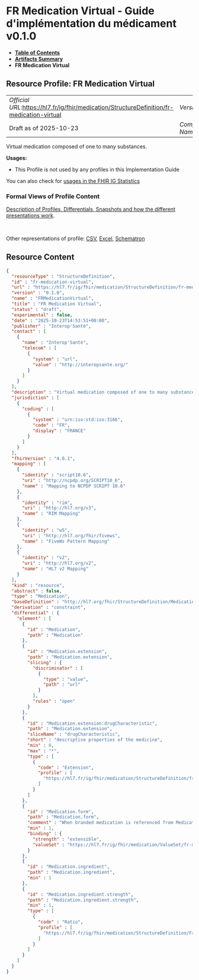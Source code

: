 # FR Medication Virtual - Guide d'implémentation du médicament v0.1.0

* [**Table of Contents**](toc.md)
* [**Artifacts Summary**](artifacts.md)
* **FR Medication Virtual**

## Resource Profile: FR Medication Virtual 

| | |
| :--- | :--- |
| *Official URL*:https://hl7.fr/ig/fhir/medication/StructureDefinition/fr-medication-virtual | *Version*:0.1.0 |
| Draft as of 2025-10-23 | *Computable Name*:FRMedicationVirtual |

 
Virtual medication composed of one to many substances. 

**Usages:**

* This Profile is not used by any profiles in this Implementation Guide

You can also check for [usages in the FHIR IG Statistics](https://packages2.fhir.org/xig/hl7.fhir.fr.medication|current/StructureDefinition/fr-medication-virtual)

### Formal Views of Profile Content

 [Description of Profiles, Differentials, Snapshots and how the different presentations work](http://build.fhir.org/ig/FHIR/ig-guidance/readingIgs.html#structure-definitions). 

 

Other representations of profile: [CSV](StructureDefinition-fr-medication-virtual.csv), [Excel](StructureDefinition-fr-medication-virtual.xlsx), [Schematron](StructureDefinition-fr-medication-virtual.sch) 



## Resource Content

```json
{
  "resourceType" : "StructureDefinition",
  "id" : "fr-medication-virtual",
  "url" : "https://hl7.fr/ig/fhir/medication/StructureDefinition/fr-medication-virtual",
  "version" : "0.1.0",
  "name" : "FRMedicationVirtual",
  "title" : "FR Medication Virtual",
  "status" : "draft",
  "experimental" : false,
  "date" : "2025-10-23T14:53:51+00:00",
  "publisher" : "Interop'Santé",
  "contact" : [
    {
      "name" : "Interop'Santé",
      "telecom" : [
        {
          "system" : "url",
          "value" : "http://interopsante.org/"
        }
      ]
    }
  ],
  "description" : "Virtual medication composed of one to many substances.",
  "jurisdiction" : [
    {
      "coding" : [
        {
          "system" : "urn:iso:std:iso:3166",
          "code" : "FR",
          "display" : "FRANCE"
        }
      ]
    }
  ],
  "fhirVersion" : "4.0.1",
  "mapping" : [
    {
      "identity" : "script10.6",
      "uri" : "http://ncpdp.org/SCRIPT10_6",
      "name" : "Mapping to NCPDP SCRIPT 10.6"
    },
    {
      "identity" : "rim",
      "uri" : "http://hl7.org/v3",
      "name" : "RIM Mapping"
    },
    {
      "identity" : "w5",
      "uri" : "http://hl7.org/fhir/fivews",
      "name" : "FiveWs Pattern Mapping"
    },
    {
      "identity" : "v2",
      "uri" : "http://hl7.org/v2",
      "name" : "HL7 v2 Mapping"
    }
  ],
  "kind" : "resource",
  "abstract" : false,
  "type" : "Medication",
  "baseDefinition" : "http://hl7.org/fhir/StructureDefinition/Medication",
  "derivation" : "constraint",
  "differential" : {
    "element" : [
      {
        "id" : "Medication",
        "path" : "Medication"
      },
      {
        "id" : "Medication.extension",
        "path" : "Medication.extension",
        "slicing" : {
          "discriminator" : [
            {
              "type" : "value",
              "path" : "url"
            }
          ],
          "rules" : "open"
        }
      },
      {
        "id" : "Medication.extension:drugCharacteristic",
        "path" : "Medication.extension",
        "sliceName" : "drugCharacteristic",
        "short" : "descriptive properties of the medicine",
        "min" : 0,
        "max" : "*",
        "type" : [
          {
            "code" : "Extension",
            "profile" : [
              "https://hl7.fr/ig/fhir/medication/StructureDefinition/fr-drug-characteristic"
            ]
          }
        ]
      },
      {
        "id" : "Medication.form",
        "path" : "Medication.form",
        "comment" : "When branded medication is referenced from MedicationRequest, this is the ordered form.  When Medication is referenced within MedicationDispense, this is the dispensed form.  When branded medication is referenced within MedicationAdministration, this is administered form.",
        "min" : 1,
        "binding" : {
          "strength" : "extensible",
          "valueSet" : "https://hl7.fr/ig/fhir/medication/ValueSet/fr-mp-dose-form"
        }
      },
      {
        "id" : "Medication.ingredient",
        "path" : "Medication.ingredient",
        "min" : 1
      },
      {
        "id" : "Medication.ingredient.strength",
        "path" : "Medication.ingredient.strength",
        "min" : 1,
        "type" : [
          {
            "code" : "Ratio",
            "profile" : [
              "https://hl7.fr/ig/fhir/medication/StructureDefinition/FrRatioMedication"
            ]
          }
        ]
      }
    ]
  }
}

```
